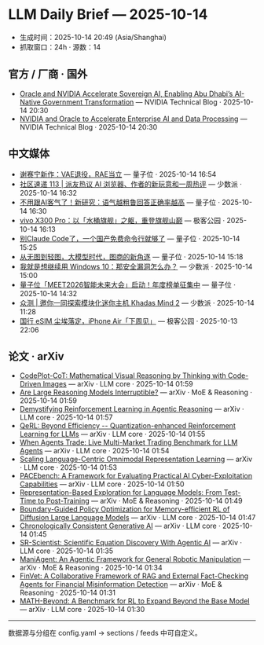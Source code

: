 # LLM Daily Brief — 2025-10-14

- 生成时间：2025-10-14 20:49 (Asia/Shanghai)
- 抓取窗口：24h · 源数：14


## 官方 / 厂商 · 国外

- [Oracle and NVIDIA Accelerate Sovereign AI, Enabling Abu Dhabi’s AI-Native Government Transformation](https://blogs.nvidia.com/blog/oracle-nvidia-accelerate-sovereign-ai-abu-dhabi/) — NVIDIA Technical Blog · 2025-10-14 20:30
- [NVIDIA and Oracle to Accelerate Enterprise AI and Data Processing](https://blogs.nvidia.com/blog/nvidia-oracle-accelerate-enterprise-ai-data-processing/) — NVIDIA Technical Blog · 2025-10-14 20:30


## 中文媒体

- [谢赛宁新作：VAE退役，RAE当立](https://www.qbitai.com/2025/10/341609.html) — 量子位 · 2025-10-14 16:54
- [社区速递 113 | 派友热议 AI 浏览器、作者的新玩意和一周热评](https://sspai.com/post/103079) — 少数派 · 2025-10-14 16:32
- [不用跟AI客气了！新研究：语气越粗鲁回答正确率越高](https://www.qbitai.com/2025/10/341586.html) — 量子位 · 2025-10-14 16:30
- [vivo X300 Pro：以「水桶旗舰」之躯，重登旗舰山巅](http://www.geekpark.net/news/354972) — 极客公园 · 2025-10-14 16:13
- [别Claude Code了，一个国产免费命令行就够了](https://www.qbitai.com/2025/10/341545.html) — 量子位 · 2025-10-14 15:25
- [从无图到轻图，大模型时代，图商的新角逐](https://www.qbitai.com/2025/10/341514.html) — 量子位 · 2025-10-14 15:18
- [我就是想继续用 Windows 10：那安全漏洞怎么办？](https://sspai.com/post/88541) — 少数派 · 2025-10-14 15:00
- [量子位「MEET2026智能未来大会」启动！年度榜单征集中](https://www.qbitai.com/2025/10/341478.html) — 量子位 · 2025-10-14 14:32
- [众测 | 邀你一同探索模块化迷你主机 Khadas Mind 2](https://sspai.com/post/103074) — 少数派 · 2025-10-14 11:28
- [国行 eSIM 尘埃落定，iPhone Air「下周见」](http://www.geekpark.net/news/354932) — 极客公园 · 2025-10-13 22:06


## 论文 · arXiv

- [CodePlot-CoT: Mathematical Visual Reasoning by Thinking with Code-Driven   Images](http://arxiv.org/abs/2510.11718v1) — arXiv · LLM core · 2025-10-14 01:59
- [Are Large Reasoning Models Interruptible?](http://arxiv.org/abs/2510.11713v1) — arXiv · MoE & Reasoning · 2025-10-14 01:59
- [Demystifying Reinforcement Learning in Agentic Reasoning](http://arxiv.org/abs/2510.11701v1) — arXiv · LLM core · 2025-10-14 01:57
- [QeRL: Beyond Efficiency -- Quantization-enhanced Reinforcement Learning   for LLMs](http://arxiv.org/abs/2510.11696v1) — arXiv · LLM core · 2025-10-14 01:55
- [When Agents Trade: Live Multi-Market Trading Benchmark for LLM Agents](http://arxiv.org/abs/2510.11695v1) — arXiv · LLM core · 2025-10-14 01:54
- [Scaling Language-Centric Omnimodal Representation Learning](http://arxiv.org/abs/2510.11693v1) — arXiv · LLM core · 2025-10-14 01:53
- [PACEbench: A Framework for Evaluating Practical AI Cyber-Exploitation   Capabilities](http://arxiv.org/abs/2510.11688v1) — arXiv · LLM core · 2025-10-14 01:50
- [Representation-Based Exploration for Language Models: From Test-Time to   Post-Training](http://arxiv.org/abs/2510.11686v1) — arXiv · MoE & Reasoning · 2025-10-14 01:49
- [Boundary-Guided Policy Optimization for Memory-efficient RL of Diffusion   Large Language Models](http://arxiv.org/abs/2510.11683v1) — arXiv · LLM core · 2025-10-14 01:47
- [Chronologically Consistent Generative AI](http://arxiv.org/abs/2510.11677v1) — arXiv · LLM core · 2025-10-14 01:45
- [SR-Scientist: Scientific Equation Discovery With Agentic AI](http://arxiv.org/abs/2510.11661v1) — arXiv · LLM core · 2025-10-14 01:35
- [ManiAgent: An Agentic Framework for General Robotic Manipulation](http://arxiv.org/abs/2510.11660v1) — arXiv · MoE & Reasoning · 2025-10-14 01:34
- [FinVet: A Collaborative Framework of RAG and External Fact-Checking   Agents for Financial Misinformation Detection](http://arxiv.org/abs/2510.11654v1) — arXiv · MoE & Reasoning · 2025-10-14 01:31
- [MATH-Beyond: A Benchmark for RL to Expand Beyond the Base Model](http://arxiv.org/abs/2510.11653v1) — arXiv · LLM core · 2025-10-14 01:30

---
数据源与分组在 config.yaml → sections / feeds 中可自定义。
